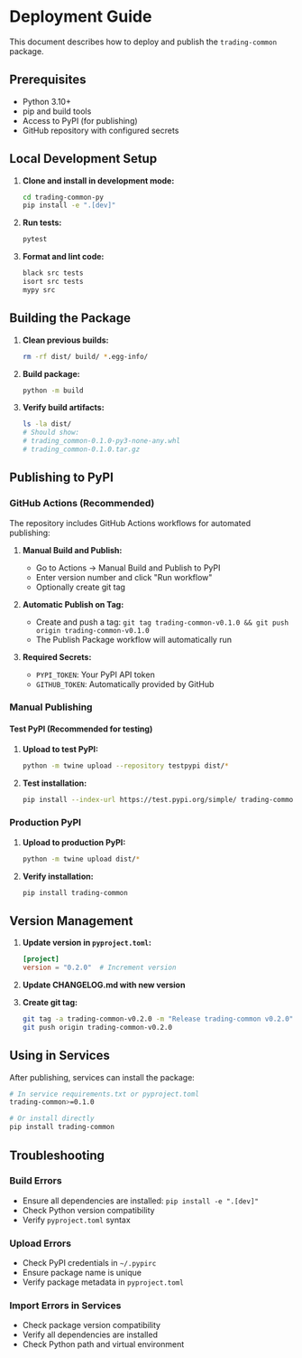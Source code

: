 # Deployment Guide

This document describes how to deploy and publish the `trading-common` package.

## Prerequisites

- Python 3.10+
- pip and build tools
- Access to PyPI (for publishing)
- GitHub repository with configured secrets

## Local Development Setup

1. **Clone and install in development mode:**
   ```bash
   cd trading-common-py
   pip install -e ".[dev]"
   ```

2. **Run tests:**
   ```bash
   pytest
   ```

3. **Format and lint code:**
   ```bash
   black src tests
   isort src tests
   mypy src
   ```

## Building the Package

1. **Clean previous builds:**
   ```bash
   rm -rf dist/ build/ *.egg-info/
   ```

2. **Build package:**
   ```bash
   python -m build
   ```

3. **Verify build artifacts:**
   ```bash
   ls -la dist/
   # Should show:
   # trading_common-0.1.0-py3-none-any.whl
   # trading_common-0.1.0.tar.gz
   ```

## Publishing to PyPI

### GitHub Actions (Recommended)

The repository includes GitHub Actions workflows for automated publishing:

1. **Manual Build and Publish:**
   - Go to Actions → Manual Build and Publish to PyPI
   - Enter version number and click "Run workflow"
   - Optionally create git tag

2. **Automatic Publish on Tag:**
   - Create and push a tag: `git tag trading-common-v0.1.0 && git push origin trading-common-v0.1.0`
   - The Publish Package workflow will automatically run

3. **Required Secrets:**
   - `PYPI_TOKEN`: Your PyPI API token
   - `GITHUB_TOKEN`: Automatically provided by GitHub

### Manual Publishing

#### Test PyPI (Recommended for testing)

1. **Upload to test PyPI:**
   ```bash
   python -m twine upload --repository testpypi dist/*
   ```

2. **Test installation:**
   ```bash
   pip install --index-url https://test.pypi.org/simple/ trading-common
   ```

### Production PyPI

1. **Upload to production PyPI:**
   ```bash
   python -m twine upload dist/*
   ```

2. **Verify installation:**
   ```bash
   pip install trading-common
   ```

## Version Management

1. **Update version in `pyproject.toml`:**
   ```toml
   [project]
   version = "0.2.0"  # Increment version
   ```

2. **Update CHANGELOG.md with new version**

3. **Create git tag:**
   ```bash
   git tag -a trading-common-v0.2.0 -m "Release trading-common v0.2.0"
   git push origin trading-common-v0.2.0
   ```

## Using in Services

After publishing, services can install the package:

```bash
# In service requirements.txt or pyproject.toml
trading-common>=0.1.0

# Or install directly
pip install trading-common
```

## Troubleshooting

### Build Errors
- Ensure all dependencies are installed: `pip install -e ".[dev]"`
- Check Python version compatibility
- Verify `pyproject.toml` syntax

### Upload Errors
- Check PyPI credentials in `~/.pypirc`
- Ensure package name is unique
- Verify package metadata in `pyproject.toml`

### Import Errors in Services
- Check package version compatibility
- Verify all dependencies are installed
- Check Python path and virtual environment
